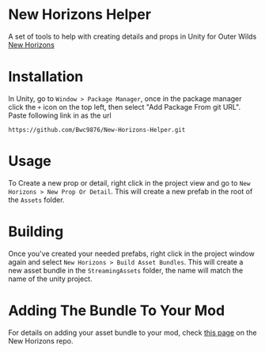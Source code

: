 # New Horizons Helper
 A set of tools to help with creating details and props in Unity for Outer Wilds [New Horizons](https://github.com/xen-42/outer-wilds-new-horizons)
# Installation
 In Unity, go to `Window > Package Manager`, once in the package manager click the `+` icon on the top left, then select "Add Package From git URL".  
 Paste following link in as the url
 ```
 https://github.com/Bwc9876/New-Horizons-Helper.git
 ```
# Usage
 To Create a new prop or detail, right click in the project view and go to `New Horizons > New Prop Or Detail`. This will create a new prefab in the root of the `Assets` folder.
# Building
 Once you've created your needed prefabs, right click in the project window again and select `New Horizons > Build Asset Bundles`. This will create a new asset bundle in the `StreamingAssets` folder, the name will match the name of the unity project.
# Adding The Bundle To Your Mod
 For details on adding your asset bundle to your mod, check [this page](https://github.com/xen-42/outer-wilds-new-horizons#asset-bundles) on the New Horizons repo.
